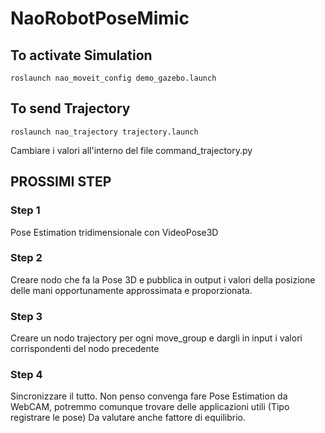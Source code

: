 # NaoRobotPoseMimic

## To activate Simulation
```
roslaunch nao_moveit_config demo_gazebo.launch
```
## To send Trajectory
```
roslaunch nao_trajectory trajectory.launch
```
Cambiare i valori all'interno del file command_trajectory.py

## PROSSIMI STEP

### Step 1
Pose Estimation tridimensionale con VideoPose3D

### Step 2
Creare nodo che fa la Pose 3D e pubblica in output i valori della posizione delle mani opportunamente approssimata e proporzionata.

### Step 3
Creare un nodo trajectory per ogni move_group e dargli in input i valori corrispondenti del nodo precedente

### Step 4
Sincronizzare il tutto. Non penso convenga fare Pose Estimation da WebCAM, potremmo comunque trovare delle applicazioni utili (Tipo registrare le pose)
Da valutare anche fattore di equilibrio. 
